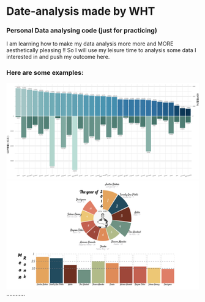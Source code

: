 # Date-analysis made by WHT
### Personal Data analysing code (just for practicing) 
I am learning how to make my data analysis more more and MORE aesthetically pleasing !! So I will use my leisure time to analysis some data I interested in and push my outcome here.
### Here are some examples:
![GDP](https://github.com/wht9975/Date-analysis/blob/main/GDP/GDP_two_axes.png)
![BillBoard](https://github.com/wht9975/Date-analysis/blob/main/BillBoard/2016.png)
…………
